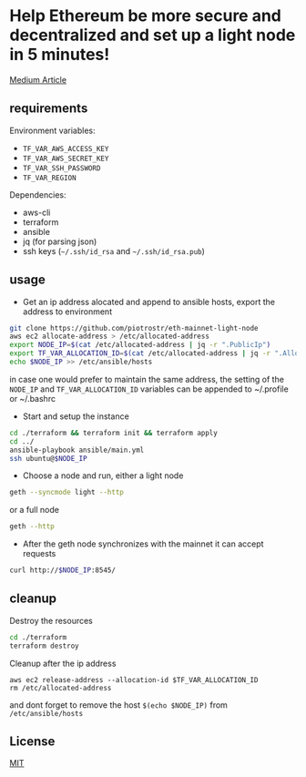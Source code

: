 # Help Ethereum be more secure and decentralized and set up a light node in 5 minutes!

[Medium Article](https://medium.com/@piotr.ostrowski/help-ethereum-become-more-secure-and-decentralized-and-set-up-a-node-in-5-minutes-6a0316f2b7)

## requirements

Environment variables:

- `TF_VAR_AWS_ACCESS_KEY`
- `TF_VAR_AWS_SECRET_KEY`
- `TF_VAR_SSH_PASSWORD`
- `TF_VAR_REGION`

Dependencies:

- aws-cli
- terraform
- ansible
- jq (for parsing json)
- ssh keys (`~/.ssh/id_rsa` and `~/.ssh/id_rsa.pub`)

## usage

- Get an ip address alocated and append to ansible hosts,
  export the address to environment

```bash
git clone https://github.com/piotrostr/eth-mainnet-light-node
aws ec2 allocate-address > /etc/allocated-address
export NODE_IP=$(cat /etc/allocated-address | jq -r ".PublicIp")
export TF_VAR_ALLOCATION_ID=$(cat /etc/allocated-address | jq -r ".AllocationId")
echo $NODE_IP >> /etc/ansible/hosts
```

in case one would prefer to maintain the same address, the setting of the `NODE_IP`
and `TF_VAR_ALLOCATION_ID` variables can be appended to ~/.profile or ~/.bashrc

- Start and setup the instance

```bash
cd ./terraform && terraform init && terraform apply
cd ../
ansible-playbook ansible/main.yml
ssh ubuntu@$NODE_IP
```

- Choose a node and run, either a light node

```bash
geth --syncmode light --http
```

or a full node

```bash
geth --http
```

- After the geth node synchronizes with the mainnet it can accept requests

```bash
curl http://$NODE_IP:8545/
```

## cleanup

Destroy the resources

```bash
cd ./terraform
terraform destroy
```

Cleanup after the ip address

```
aws ec2 release-address --allocation-id $TF_VAR_ALLOCATION_ID
rm /etc/allocated-address
```

and dont forget to remove the host `$(echo $NODE_IP)` from `/etc/ansible/hosts`

## License

[MIT](https://github.com/piotrostr/bsc-full-node/blob/main/LICENSE)
